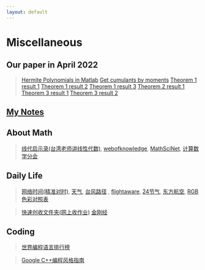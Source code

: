 ```yaml
---
layout: default
---
```

# Miscellaneous

## Our paper in April 2022
> [Hermite Polynomials in Matlab](../notes/2022-04-B/probHermiteH.m)
> [Get cumulants by moments](../notes/2022-04-B/calcCumulantByMoment.m)
> [Theorem 1 result 1](../notes/2022-04-B/rayleighrayleigh.m)
> [Theorem 1 result 2](../notes/2022-04-B/ricerice.m)
> [Theorem 1 result 3](../notes/2022-04-B/WeibullDistr.m)
> [Theorem 2 result 1](../notes/2022-04-B/NonIdentical.m)
> [Theorem 3 result 1](../notes/2022-04-B/thm3rice.m)
> [Theorem 3 result 2](../notes/2022-04-B/thm3weibull.m)


## [My Notes](../notes)

## About Math
> [线代启示录(台湾老师讲线性代数)](https://ccjou.wordpress.com/),
> [webofknowledge](http://webofknowledge.com/), 
> [MathSciNet](https://mathscinet.ams.org/mathscinet), 
> [计算数学分会](http://cscm.cc.ac.cn/)

## Daily Life

> [网络时间(精准对时)](https://time.is/), 
> [天气](http://www.weather.com.cn/), [台风路径](http://typhoon.zjwater.gov.cn/default.aspx) , 
> [flightaware](https://zh.flightaware.com/), 
> [24节气](https://jieqi.51240.com/), 
> [东方航空](http://www.ceair.com/), 
> [RGB色彩对照表](./RGBcolors.html)

> [快速创收文件夹(网上收作业)](http://xzc.cn/)
> [金刚经](https://yang-yong.top/src/Diamond_Sutra.html)

## Coding

> [世界编程语言排行榜](https://www.tiobe.com/tiobe-index/)

> [Google C++编程风格指南](https://zh-google-styleguide.readthedocs.io/en/latest/)
